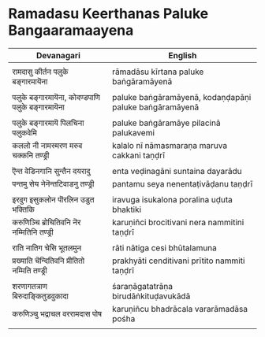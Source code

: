 # Ramadasu Keerthanas Paluke Bangaaramaayena

| Devanagari | English |
| ------ | ------ |
|  |  |
| रामदासु कीर्तन पलुके बङ्गारमायॆना   | rāmadāsu kīrtana paluke baṅgāramāyenā   |
|  |  |
| पलुके बङ्गारमायॆना, कोदण्डपाणि पलुके बङ्गारमायॆना   | paluke baṅgāramāyenā, kodaṇḍapāṇi paluke baṅgāramāyenā   |
|  |  |
| पलुके बङ्गारमायॆ पिलचिना पलुकवेमि   | paluke baṅgāramāye pilacinā palukavemi   |
| कललो नी नामस्मरण मरुव चक्कनि तण्ड्री   | kalalo nī nāmasmaraṇa maruva cakkani taṇḍrī   |
|  |  |
| ऎन्त वेडिनगानि सुन्तैन दयरादु   | enta veḍinagāni suntaina dayarādu   |
| पन्तमु सेय नेनॆन्तटिवाडनु तण्ड्री   | pantamu seya nenentaṭivāḍanu taṇḍrī   |
|  |  |
| इरवुग इसुकलोन पॊरलिन उडुत भक्तिकि   | iravuga isukalona poralina uḍuta bhaktiki   |
| करुणिञ्चि ब्रोचितिवनि नॆर नम्मितिनि तण्ड्री   | karuṇiñci brocitivani nera nammitini taṇḍrī   |
|  |  |
| राति नातिग चेसि भूतलमुन   | rāti nātiga cesi bhūtalamuna   |
| प्रख्याति चॆन्दितिवनि प्रीतितो नम्मिति तण्ड्री   | prakhyāti cenditivani prītito nammiti taṇḍrī   |
|  |  |
| शरणागतत्राण बिरुदाङ्कितुडवुकादा   | śaraṇāgatatrāṇa birudāṅkituḍavukādā   |
| करुणिञ्चु भद्राचल वररामदास पोष   | karuṇiñcu bhadrācala vararāmadāsa pośha   |
|  |  |
